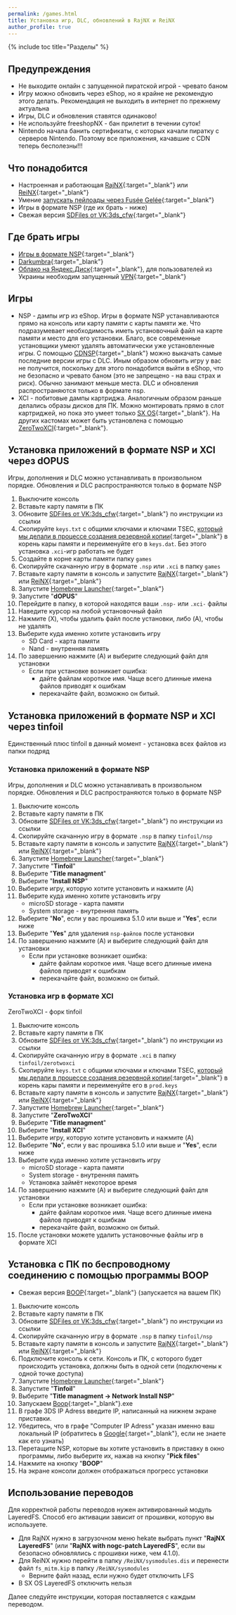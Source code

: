 ```yaml
---
permalink: /games.html
title: Установка игр, DLC, обновлений в RajNX и ReiNX
author_profile: true
---
```

{% include toc title="Разделы" %}

## Предупреждения

* Не выходите онлайн с запущенной пиратской игрой - чревато баном 
* Игру можно обновить через eShop, но я крайне не рекомендую этого делать. Рекомендация не выходить в интернет по прежнему актуальна
* Игры, DLC и обновления ставятся одинаково!
* Не используйте freeshopNX - бан прилетит в течении суток!
* Nintendo начала банить сертификаты, с которых качали пиратку с серверов Nintendo. Поэтому все приложения, качавшие с CDN теперь бесполезны!!!

## Что понадобится

* Настроенная и работающая [RajNX](rajnx){:target="_blank"} или [ReiNX](reinx){:target="_blank"}
* Умение [запускать пейлоады через Fusée Gelée](fusee-gelee){:target="_blank"}
* Игры в формате NSP (где их брать - ниже)
* Свежая версия [SDFiles от VK:3ds_cfw](https://github.com/rashevskyv/switch/releases/latest){:target="_blank"}
	
## Где брать игры

* [Игры в формате NSP](https://www.reddit.com/r/switchroms/comments/8xjo94/multihost_eshop_dlc_download_index/){:target="_blank"}
* [Darkumbra](https://darkumbra.net/forums/forum/195-switch-games/){:target="_blank"}
* [Облако на Яндекс.Диск](https://yadi.sk/d/TEtr00SMAgG56A){:target="_blank"}, для пользователей из Украины необходим запущенный [VPN](http://zaborona.info){:target="_blank"}

## Игры 

* NSP - дампы игр из eShop. Игры в формате NSP устанавливаются прямо на консоль или карту памяти с карты памяти же. Что подразумевает необходимость иметь установочный файл на карте памяти и место для его установки. Благо, все современные установщики умеют удалять автоматически уже установленные игры.
С помощью [CDNSP](download-nsp){:target="_blank"} можно выкачать самые последние версии игры с DLC. Иным образом обновить игру у вас не получится, поскольку для этого понадобится выйти в eShop, что не безопасно и чревато баном (это не запрещено - на ваш страх и риск). Обычно занимают меньше места. DLC и обновления распространяются только в формате nsp.
* XCI - побитовые дампы картриджа. Аналогичным образом раньше делались образы дисков для ПК. Можно монтировать прямо в слот картриджей, но пока это умеет только [SX OS](sxos){:target="_blank"}. На других кастомах может быть установлена с помощью [ZeroTwoXCI](https://vk.com/@3ds_cfw-ustanovka-xci-bez-neobhodimosti-predvaritelnoi-konvertacii-v){:target="_blank"}. 

## Установка приложений в формате NSP и XCI через dOPUS

Игры, дополнения и DLC можно устанавливать в произвольном порядке. Обновления и DLC распространяются только в формате NSP

1. Выключите консоль
1. Вставьте карту памяти в ПК
1. Обновите [SDFiles от VK:3ds_cfw](https://github.com/rashevskyv/switch/releases/latest){:target="_blank"} по инструкции из ссылки
1. Скопируйте `keys.txt` с общими ключами и ключами TSEC, [который мы делали в процессе создания резервной копии](backup-nand#дампим-tsec-и-общие-ключи-консоли){:target="_blank"} в корень кары памяти и переименуйте его в `keys.dat`. Без этого установка `.xci`-игр работать не будет
1. Создайте в корне карты памяти папку `games`
1. Скопируйте скачанную игру в формате `.nsp` или `.xci` в папку `games` 
1. Вставьте карту памяти в консоль и запустите [RajNX](rajnx){:target="_blank"} или [ReiNX](reinx){:target="_blank"}
1. Запустите [Homebrew Launcher](launch-hbl){:target="_blank"}
1. Запустите "**dOPUS**"
1. Перейдите в папку, в которой находятся ваши `.nsp-` или `.xci-` файлы
1. Наведите курсор на любой установочный файл
1. Нажмите (X), чтобы удалить файл после установки, либо (A), чтобы не удалять
1. Выберите куда именно хотите установить игру
	* SD Card - карта памяти 
	* Nand - внутренняя память
1. По завершению нажмите (A) и выберите следующий файл для установки
	* Если при установке возникает ошибка:
		* дайте файлам короткое имя. Чаще всего длинные имена файлов приводят к ошибкам
		* перекачайте файл, возможно он битый. 
		
## Установка приложений в формате NSP и XCI через tinfoil

Единственный плюс tinfoil в данный момент - установка всех файлов из папки подряд
		
### Установка приложений в формате NSP 

Игры, дополнения и DLC можно устанавливать в произвольном порядке. Обновления и DLC распространяются только в формате NSP

1. Выключите консоль
1. Вставьте карту памяти в ПК
1. Обновите [SDFiles от VK:3ds_cfw](https://github.com/rashevskyv/switch/releases/latest){:target="_blank"} по инструкции из ссылки
1. Скопируйте скачанную игру в формате `.nsp` в папку `tinfoil/nsp` 
1. Вставьте карту памяти в консоль и запустите [RajNX](rajnx){:target="_blank"} или [ReiNX](reinx){:target="_blank"}
1. Запустите [Homebrew Launcher](launch-hbl){:target="_blank"}
1. Запустите "**Tinfoil**"
1. Выберите "**Title managment**"
1. Выберите "**Install NSP**"
1. Выберите игру, которую хотите установить и нажмите (A)
1. Выберите куда именно хотите установить игру
	* microSD storage - карта памяти 
	* System storage - внутренняя память
1. Выберите "**No**", если у вас прошивка 5.1.0 или выше и "**Yes**", если ниже
1. Выберите "**Yes**" для удаления `nsp-файлов` после установки
1. По завершению нажмите (A) и выберите следующий файл для установки
	* Если при установке возникает ошибка:
		* дайте файлам короткое имя. Чаще всего длинные имена файлов приводят к ошибкам
		* перекачайте файл, возможно он битый. 
		
### Установка игр в формате XCI 

ZeroTwoXCI - форк tinfoil

1. Выключите консоль
1. Вставьте карту памяти в ПК
1. Обновите [SDFiles от VK:3ds_cfw](https://github.com/rashevskyv/switch/releases/latest){:target="_blank"} по инструкции из ссылки
1. Скопируйте скачанную игру в формате `.xci` в папку `tinfoil/zerotwoxci` 
1. Скопируйте `keys.txt` с общими ключами и ключами TSEC, [который мы делали в процессе создания резервной копии](backup-nand#дампим-tsec-и-общие-ключи-консоли){:target="_blank"} в корень кары памяти и переименуйте его в `prod.keys`
1. Вставьте карту памяти в консоль и запустите [RajNX](rajnx){:target="_blank"} или [ReiNX](reinx){:target="_blank"}
1. Запустите [Homebrew Launcher](launch-hbl){:target="_blank"}
1. Запустите "**ZeroTwoXCI**"
1. Выберите "**Title managment**"
1. Выберите "**Install XCI**"
1. Выберите игру, которую хотите установить и нажмите (A)
1. Выберите "**No**", если у вас прошивка 5.1.0 или выше и "**Yes**", если ниже
1. Выберите куда именно хотите установить игру
	* microSD storage - карта памяти 
	* System storage - внутренняя память
	* Установка займёт некоторое время
1. По завершению нажмите (A) и выберите следующий файл для установки
	* Если при установке возникает ошибка:
		* дайте файлам короткое имя. Чаще всего длинные имена файлов приводят к ошибкам
		* перекачайте файл, возможно он битый. 
1. После установки можете удалить установочные файлы игр в формате XCI	

## Установка с ПК по беспроводному соединению с помощью программы BOOP

* Свежая версия [BOOP](https://github.com/miltoncandelero/Boop/releases/latest){:target="_blank"} (запускается на вашем ПК)

1. Выключите консоль
1. Вставьте карту памяти в ПК
1. Обновите [SDFiles от VK:3ds_cfw](https://github.com/rashevskyv/switch/releases/latest){:target="_blank"} по инструкции из ссылки
1. Скопируйте скачанную игру в формате `.nsp` в папку `tinfoil/nsp` 
1. Вставьте карту памяти в консоль и запустите [RajNX](rajnx){:target="_blank"} или [ReiNX](reinx){:target="_blank"}
1. Подключите консоль к сети. Консоль и ПК, с которого будет происходить установка, должны быть в одной сети (подключены к одной точке доступа)
1. Запустите [Homebrew Launcher](launch-hbl){:target="_blank"}
1. Запустите "**Tinfoil**"
1. Выберите "**Title managment -> Network Install NSP**"
1. Запускаем [Boop](https://github.com/miltoncandelero/Boop/releases/latest){:target="_blank"}.exe
1. В графе 3DS IP Adress введите IP, написанный на нижнем экране приставки. 
1. Убедитесь, что в графе "Computer IP Adress" указан именно ваш локальный IP (обратитесь в [Google](http://bfy.tw/D0PN){:target="_blank"}, если не знаете как его узнать)
1. Перетащите NSP, которые вы хотите установить в приставку в окно программы, либо выберите их, нажав на кнопку "**Pick files**"
1. Нажмите на кнопку "**BOOP**"
1. На экране консоли должен отображаться прогресс установки
	
## Использование переводов 

Для корректной работы переводов нужен активированный модуль LayeredFS. Способ его активации зависит от прошивки, которую вы используете. 
* Для RajNX нужно в загрузочном меню hekate выбрать пункт "**RajNX LayeredFS**" (или "**RajNX with nogc-patch LayeredFS**", если вы безопасно обновлялись с прошивки ниже, чем 4.1.0). 
* Для ReiNX нужно перейти в папку `/ReiNX/sysmodules.dis` и перенести файл `fs_mitm.kip` в папку `/ReiNX/sysmodules`
	* Верните файл назад, если нужно будет отключить LFS
* В SX OS LayeredFS отключить нельзя

Далее следуйте инструкции, которая поставляется с каждым переводом.
